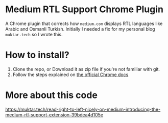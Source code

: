 # Medium RTL Support Chrome Plugin
A Chrome plugin that corrects how `medium.com` displays RTL languages like Arabic and Osmanli Turkish. Initially I needed a fix for my personal blog `muktar.tech` so I wrote this.

# How to install?
1. Clone the repo, or Download it as zip file if you're not familiar with git.
2. Follow the steps explained on [the official Chrome docs](https://developer.chrome.com/docs/extensions/mv3/getstarted/development-basics/#load-unpacked)

# More about this code
https://muktar.tech/read-right-to-left-nicely-on-medium-introducing-the-medium-rtl-support-extension-39bdea4d105e
